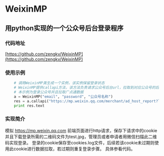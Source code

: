# WeixinMP

## 用python实现的一个公众号后台登录程序

### 代码地址
	
[https://github.com/zengkv/WeixinMP](https://github.com/zengkv/WeixinMP)

### 使用示例

``` python
	# 调用WeixinMP类生成一个实例，该实例保留登录状态
	# WeixinMP提供callapi方法，该方法负责请求公众号后台url，拉取到对应公众号的后台数据
	# 本示例为登录公众号并且拉取广点通数据
	a = WeixinMP("email", "password", "公众号名称")
	res = a.callapi("https://mp.weixin.qq.com/merchant/ad_host_report?lang=zh_CN&f=json")
	print res.text
```

### 实现简介

模拟 https://mp.weixin.qq.com 前端页面进行http请求，保存下请求中的cookie
并且下载登录所需的二维码文件为test.jpg，管理员或者申请者用微信扫描此二维码实现登录。
登录的cookie保存至cookies.log文件，后续若该cookie未过期则使用此cookie进行数据拉取，若过期则重复登录步骤。
具体参看代码。
